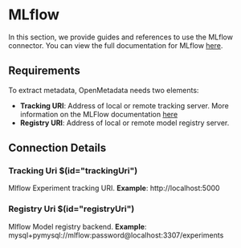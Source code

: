 # MLflow
In this section, we provide guides and references to use the MLflow connector. You can view the full documentation for MLflow [here](https://docs.open-metadata.org/connectors/ml-model/mlflow).

## Requirements
To extract metadata, OpenMetadata needs two elements:
- **Tracking URI**: Address of local or remote tracking server. More information on the MLFlow documentation [here](https://www.mlflow.org/docs/latest/tracking.html#where-runs-are-recorded)
- **Registry URI**: Address of local or remote model registry server.
## Connection Details
### Tracking Uri $(id="trackingUri")
Mlflow Experiment tracking URI.
**Example**: http://localhost:5000

### Registry Uri $(id="registryUri")
Mlflow Model registry backend.
**Example**: mysql+pymysql://mlflow:password@localhost:3307/experiments

